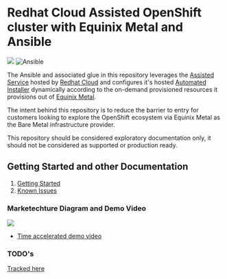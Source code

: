 # Redhat Cloud Assisted OpenShift cluster with Equinix Metal and Ansible
![](https://img.shields.io/badge/Stability-Experimental-red.svg) ![Ansible](https://img.shields.io/badge/ansible-%231A1918.svg?style=for-the-badge&logo=ansible&logoColor=white)

The Ansible and associated glue in this repository leverages the [Assisted Service](https://github.com/openshift/assisted-service) hosted by [Redhat Cloud](https://cloud.redhat.com/) and configures it's hosted [Automated Installer](https://github.com/openshift/assisted-installer) dynamically according to the on-demand provisioned resources it provisions out of [Equinix Metal](https://metal.equinix.com).

The intent behind this repository is to reduce the barrier to entry for customers looking to explore the OpenShift ecosystem via Equinix Metal as the Bare Metal infrastructure provider.

This repository should be considered exploratory documentation only, it should not be considered as supported or production ready.

## Getting Started and other Documentation

1. [Getting Started](docs/getting_started.md)
2. [Known Issues](docs/known_issues.md)

### Marketechture Diagram and Demo Video

![](https://s3.us-east-1.wasabisys.com/metalstaticassets/metal_openshift_diagram.JPG)

- [Time accelerated demo video](https://equinixinc-my.sharepoint.com/:v:/g/personal/dlotterman_equinix_com/EQ8sqptzxftClH3fVmJrvJgBraX_KDFhEqLN6qCJcd1y5w?e=Rbms72)

### TODO's

[Tracked here](TODO.md)
